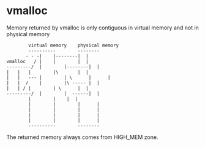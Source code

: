 vmalloc
============================

Memory returned by vmalloc is only contiguous in virtual memory and not in physical memory

			virtual memory    physical memory
			----------        --------
		   - - -|	 |--------|	 |
	vmalloc	  /	|	 |        |	 |
	---------/	|        |--------|	 |
	|	|	|        |\       |	 |
	|	|   ---	|        | \	  | 	 |
	|	|  /	|        |\ ----- |	 |
	|	| /	|        | \	  |	 |
	---------/	|        |  ------|	 |
			|        |	  |	 | 
			|        |        |      |
			|        |        |      |
			|        |        |      |
			|        |        |      |
			----------        --------

The returned memory always comes from HIGH_MEM zone. 
